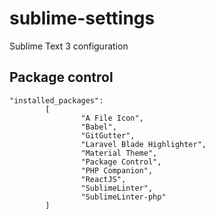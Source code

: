 # sublime-settings
Sublime Text 3 configuration

## Package control
```
"installed_packages":
        [
                "A File Icon",
                "Babel",
                "GitGutter",
                "Laravel Blade Highlighter",
                "Material Theme",
                "Package Control",
                "PHP Companion",
                "ReactJS",
                "SublimeLinter",
                "SublimeLinter-php"
        ]
```
